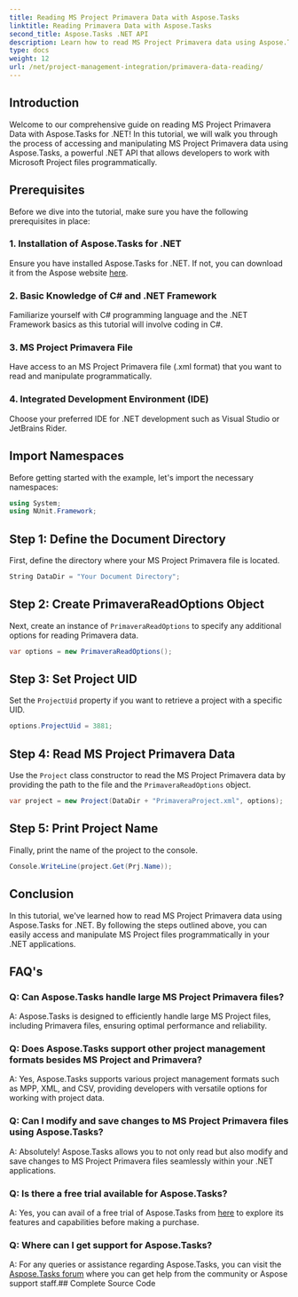 ```yaml
---
title: Reading MS Project Primavera Data with Aspose.Tasks
linktitle: Reading Primavera Data with Aspose.Tasks
second_title: Aspose.Tasks .NET API
description: Learn how to read MS Project Primavera data using Aspose.Tasks for .NET. Step-by-step guide with code examples.
type: docs
weight: 12
url: /net/project-management-integration/primavera-data-reading/
---
```

## Introduction
Welcome to our comprehensive guide on reading MS Project Primavera Data with Aspose.Tasks for .NET! In this tutorial, we will walk you through the process of accessing and manipulating MS Project Primavera data using Aspose.Tasks, a powerful .NET API that allows developers to work with Microsoft Project files programmatically.
## Prerequisites
Before we dive into the tutorial, make sure you have the following prerequisites in place:
### 1. Installation of Aspose.Tasks for .NET
Ensure you have installed Aspose.Tasks for .NET. If not, you can download it from the Aspose website [here](https://releases.aspose.com/tasks/net/).
### 2. Basic Knowledge of C# and .NET Framework
Familiarize yourself with C# programming language and the .NET Framework basics as this tutorial will involve coding in C#.
### 3. MS Project Primavera File
Have access to an MS Project Primavera file (.xml format) that you want to read and manipulate programmatically.
### 4. Integrated Development Environment (IDE)
Choose your preferred IDE for .NET development such as Visual Studio or JetBrains Rider.

## Import Namespaces
Before getting started with the example, let's import the necessary namespaces:
```csharp
using System;
using NUnit.Framework;
```

## Step 1: Define the Document Directory
First, define the directory where your MS Project Primavera file is located.
```csharp
String DataDir = "Your Document Directory";
```
## Step 2: Create PrimaveraReadOptions Object
Next, create an instance of `PrimaveraReadOptions` to specify any additional options for reading Primavera data.
```csharp
var options = new PrimaveraReadOptions();
```
## Step 3: Set Project UID
Set the `ProjectUid` property if you want to retrieve a project with a specific UID.
```csharp
options.ProjectUid = 3881;
```
## Step 4: Read MS Project Primavera Data
Use the `Project` class constructor to read the MS Project Primavera data by providing the path to the file and the `PrimaveraReadOptions` object.
```csharp
var project = new Project(DataDir + "PrimaveraProject.xml", options);
```
## Step 5: Print Project Name
Finally, print the name of the project to the console.
```csharp
Console.WriteLine(project.Get(Prj.Name));
```

## Conclusion
In this tutorial, we've learned how to read MS Project Primavera data using Aspose.Tasks for .NET. By following the steps outlined above, you can easily access and manipulate MS Project files programmatically in your .NET applications.
## FAQ's
### Q: Can Aspose.Tasks handle large MS Project Primavera files?
A: Aspose.Tasks is designed to efficiently handle large MS Project files, including Primavera files, ensuring optimal performance and reliability.
### Q: Does Aspose.Tasks support other project management formats besides MS Project and Primavera?
A: Yes, Aspose.Tasks supports various project management formats such as MPP, XML, and CSV, providing developers with versatile options for working with project data.
### Q: Can I modify and save changes to MS Project Primavera files using Aspose.Tasks?
A: Absolutely! Aspose.Tasks allows you to not only read but also modify and save changes to MS Project Primavera files seamlessly within your .NET applications.
### Q: Is there a free trial available for Aspose.Tasks?
A: Yes, you can avail of a free trial of Aspose.Tasks from [here](https://releases.aspose.com/) to explore its features and capabilities before making a purchase.
### Q: Where can I get support for Aspose.Tasks?
A: For any queries or assistance regarding Aspose.Tasks, you can visit the [Aspose.Tasks forum](https://forum.aspose.com/c/tasks/15) where you can get help from the community or Aspose support staff.## Complete Source Code
